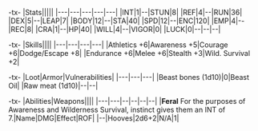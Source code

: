 -tx-
|Stats|||||
|---|---|---|---|---|
|INT|1|--|STUN|8|
|REF|4|--|RUN|36|
|DEX|5|--|LEAP|7|
|BODY|12|--|STA|40|
|SPD|12|--|ENC|120|
|EMP|4|--|REC|8|
|CRA|1|--|HP|40|
|WILL|4|--|VIGOR|0|
|LUCK|0|--|--|--|

-tx-
|Skills||||
|---|---|---|---|
|Athletics +6|Awareness +5|Courage +6|Dodge/Escape +8|
|Endurance +6|Melee +6|Stealth +3|Wild. Survival +2|

-tx-
|Loot|Armor|Vulnerabilities|
|---|---|---|
|Beast bones (1d10)|0|Beast Oil|
|Raw meat (1d10)|--|--|

-tx-
|Abilities|Weapons||||
|---|---|--|--|--|--|
|**Feral** For the purposes of Awareness and Wilderness Survival, instinct gives them an INT of 7.|Name|DMG|Effect|ROF|
|--|Hooves|2d6+2|N/A|1|
